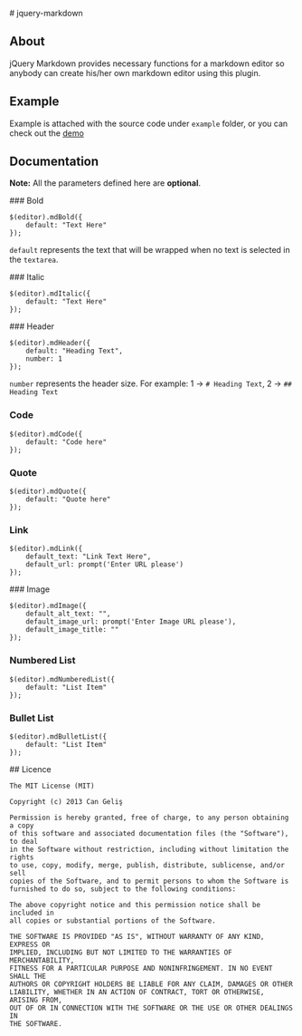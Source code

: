 # jquery-markdown

## About

jQuery Markdown provides necessary functions for a markdown editor so anybody can create his/her own markdown editor using this plugin.

## Example

Example is attached with the source code under `example` folder, or you can check out the [demo](http://www.cangelis.com/jquery-markdown/demo)

## Documentation

**Note:** All the parameters defined here are **optional**.

### Bold

    $(editor).mdBold({
        default: "Text Here"
    });

`default` represents the text that will be wrapped when no text is selected in the `textarea`.

### Italic

    $(editor).mdItalic({
        default: "Text Here"
    });

### Header

    $(editor).mdHeader({
        default: "Heading Text",
        number: 1
    });

`number` represents the header size. For example: 1 -> `# Heading Text`, 2 -> `## Heading Text`

### Code

    $(editor).mdCode({
        default: "Code here"
    });

### Quote

    $(editor).mdQuote({
        default: "Quote here"
    });

### Link

    $(editor).mdLink({
        default_text: "Link Text Here",
        default_url: prompt('Enter URL please')
    });

### Image

    $(editor).mdImage({
        default_alt_text: "",
        default_image_url: prompt('Enter Image URL please'),
        default_image_title: ""
    });

### Numbered List

    $(editor).mdNumberedList({
        default: "List Item"
    });

### Bullet List

    $(editor).mdBulletList({
        default: "List Item"
    });

## Licence

    The MIT License (MIT)

    Copyright (c) 2013 Can Geliş

    Permission is hereby granted, free of charge, to any person obtaining a copy
    of this software and associated documentation files (the "Software"), to deal
    in the Software without restriction, including without limitation the rights
    to use, copy, modify, merge, publish, distribute, sublicense, and/or sell
    copies of the Software, and to permit persons to whom the Software is
    furnished to do so, subject to the following conditions:

    The above copyright notice and this permission notice shall be included in
    all copies or substantial portions of the Software.

    THE SOFTWARE IS PROVIDED "AS IS", WITHOUT WARRANTY OF ANY KIND, EXPRESS OR
    IMPLIED, INCLUDING BUT NOT LIMITED TO THE WARRANTIES OF MERCHANTABILITY,
    FITNESS FOR A PARTICULAR PURPOSE AND NONINFRINGEMENT. IN NO EVENT SHALL THE
    AUTHORS OR COPYRIGHT HOLDERS BE LIABLE FOR ANY CLAIM, DAMAGES OR OTHER
    LIABILITY, WHETHER IN AN ACTION OF CONTRACT, TORT OR OTHERWISE, ARISING FROM,
    OUT OF OR IN CONNECTION WITH THE SOFTWARE OR THE USE OR OTHER DEALINGS IN
    THE SOFTWARE.
